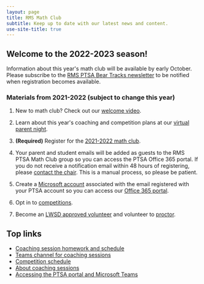 ```yaml
---
layout: page
title: RMS Math Club
subtitle: Keep up to date with our latest news and content.
use-site-title: true
---
```


## Welcome to the 2022-2023 season!

Information about this year's math club will be available by early October. Please subscribe to the
[RMS PTSA Bear Tracks newsletter](http://tinyurl.com/GetBearTracks)
to be notified when registration becomes available.

### Materials from 2021-2022 (subject to change this year)

1. New to math club? Check out our [welcome video](https://www.youtube.com/watch?v=HP58Q_IAsq8).

1. Learn about this year's coaching and competition plans at our [virtual parent night](https://youtu.be/Ztd_4idiWrI).

1. **(Required)** Register for the [2021-2022 math club](http://rmsptsa.org/Packet/MathClubReg).

1. Your parent and student emails will be added as guests to the RMS PTSA Math Club group so you can access the PTSA Office 365 portal. If you do not receive a notification email within 48 hours of registering, please [contact the chair](mailto:mathclubchair@rmsptsa.org). This is a manual process, so please be patient.

1. Create a [Microsoft account](https://account.microsoft.com) associated with the email registered with your PTSA account so you can access our [Office 365 portal](portal).

1. Opt in to [competitions](https://rmsptsa.sharepoint.com/:x:/r/sites/mathclub/_layouts/15/Doc.aspx?sourcedoc=%7B571B3375-9DF4-42A2-B345-8313C7182EEF%7D&file=Competitions%20%26%20Teams.xlsx&action=default&mobileredirect=true).

1. Become an <a href="https://www.lwsd.org/get-involved/volunteering-in-lwsd" target="_blank">LWSD approved volunteer</a> and volunteer to [proctor](https://www.signupgenius.com/go/10C0F49AAAE22A5F4CF8-coaching2).

## Top links

- [Coaching session homework and schedule](/schedule)
- [Teams channel for coaching sessions](https://teams.microsoft.com/l/channel/19%3a732a7f9358af4a37affd3f56a592fbee%40thread.tacv2/General?groupId=1820c33d-ed0b-4685-9f38-c1b24c841dad&tenantId=f2d61132-f6d6-42d2-b97f-caa2960fb0f7)
- [Competition schedule](/competitions)
- [About coaching sessions](/sessions)
- [Accessing the PTSA portal and Microsoft Teams](/portal)
